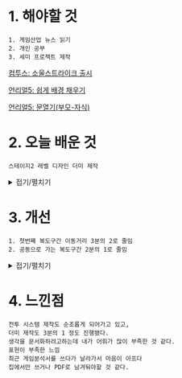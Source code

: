 # 1. 해야할 것
```
1. 게임산업 뉴스 읽기 
2. 개인 공부
3. 세미 프로젝트 제작 
```
[컴투스: 소울스트라이크 출시](https://www.gamemeca.com/view.php?gid=1743005)

[언리얼5: 쉽게 배경 채우기](https://www.youtube.com/watch?v=T1F__0-AsZk)

[언리얼5: 문열기(부모-자식)](https://www.youtube.com/watch?v=4KlQCaSmJCc&t=314s)

# 2. 오늘 배운 것
```
스테이지2 레벨 디자인 더미 제작
```
<details>
<summary>접기/펼치기</summary>


1. 더미 제작
```
초안에 기초하여 레벨을 제작했다.
```
![image](https://github.com/JM94Ent/TIL-WIL/assets/143363550/0ed6927a-d86d-45ba-8561-b3e4837adb58)

![image](https://github.com/JM94Ent/TIL-WIL/assets/143363550/af987f04-561a-4535-823f-a68b670d281f)

****

2. 색깔별 표시
```
몬스터 배치 및 세이브포인트를 표시하기위해 색깔 머티리얼을 추가했다.
```
적

![image](https://github.com/JM94Ent/TIL-WIL/assets/143363550/4c4aef1d-1401-4251-8860-c7d02dfb521c)

세이브 포인트

![image](https://github.com/JM94Ent/TIL-WIL/assets/143363550/71d6391f-98ae-4f74-a3df-e6d8cdcd3bcc)


기믹 작동

![image](https://github.com/JM94Ent/TIL-WIL/assets/143363550/2ab9ad06-d876-46a9-9269-02bb55bb1895)


</details>



# 3. 개선
```
1. 첫번째 복도구간 이동거리 3분의 2로 줄임
2. 공동으로 가는 복도구간 2분의 1로 줄임
```
<details>
<summary>접기/펼치기</summary>

1. 복도구간 이동거리 조절

![image](https://github.com/JM94Ent/TIL-WIL/assets/143363550/f9a674c7-34cb-4ef5-a526-acdf3aee64f1)

![image](https://github.com/JM94Ent/TIL-WIL/assets/143363550/320748f0-5c37-4ca5-8d2a-3d6cc3050a33)

****

2. 공동으로 가는 복도구간 조절

![image](https://github.com/JM94Ent/TIL-WIL/assets/143363550/b65b05a6-2238-4854-a65e-3cdce7c70fae)

![image](https://github.com/JM94Ent/TIL-WIL/assets/143363550/65672129-a476-4cb7-aeae-8fd561988b7f)

</details>



# 4. 느낀점
```
전투 시스템 제작도 순조롭게 되어가고 있고,
더미 제작도 3분의 1 정도 진행됐다.
생각을 문서화하려고하는데 내가 어휘가 많이 부족한 것 같다.
표현이 부족한 느낌
최근 게임분석서를 쓰다가 날라가서 마음이 아프다
집에서만 쓰거나 PDF로 남겨둬야할 것 같다.
```


